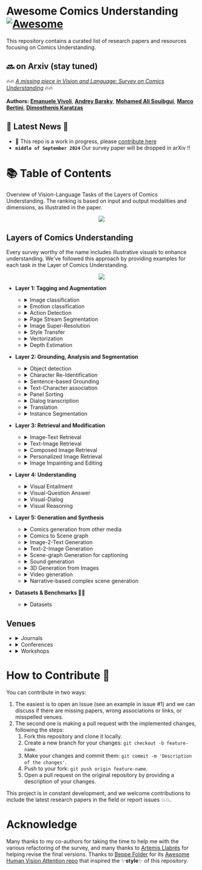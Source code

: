 # Awesome **Comics Understanding** [![Awesome](https://awesome.re/badge.svg)](https://awesome.re)

This repository contains a curated list of research papers and resources focusing on Comics Understanding.

## 🔜 on Arxiv (stay tuned)

🔥🔥 [*A missing piece in Vision and Language: Survey on Comics Understanding*](http://github.com/emanuelevivoli/awesome-comics-understanding) 🔥🔥
\
\
**Authors:** 
[**Emanuele Vivoli**](https://scholar.google.com/citations?user=BCzPjawAAAAJ),
[**Andrey Barsky**](https://scholar.google.com/citations?hl=en&user=wWYzhSEAAAAJ),
[**Mohamed Ali Souibgui**](https://scholar.google.com/citations?user=LXq3YYMAAAAJ),
[**Marco Bertini**](https://scholar.google.com/citations?user=SBm9ZpYAAAAJ),
[**Dimosthenis Karatzas**](https://scholar.google.com/citations?user=xASEtrUAAAAJ)

## 📣 Latest News 📣
- 🚧 This repo is a work in progress, please [contribute here](#how-to-contribute-)
- **`middle of September 2024`** Our survey paper will be dropped in arXiv !!

# 📚 Table of Contents

Overview of Vision-Language Tasks of the Layers of Comics Understanding. The ranking is based on input and output modalities and dimensions, as illustrated in the paper.

<p align="center">
    <img src="imgs/locu.png" style="max-width:1000px">
</p>

## Layers of Comics Understanding

Every survey worthy of the name includes illustrative visuals to enhance understanding. We've followed this approach by providing examples for each task in the Layer of Comics Understanding.

<p align="center">
    <img src="imgs/locu-illustration.png" style="max-width:1000px">
</p>

- **Layer 1: Tagging and Augmentation**
    - <details>
        <summary>Image classification</summary>
        
        | **Year** | **Conference / Journal** | **Title** | **Authors** | **Links** |
        |:--------:|:--------------:|:----------------------------------------------------|:---------------------|:---------:|
        |   2023   |      TIP      | Panel-Page-Aware Comic Genre Understanding | *Xu, Chenshu et al.* | [📜 Paper](https://ieeexplore.ieee.org/document/10112648) |
        |   2019   |      ICDAR Workshop      | Analysis Based on Distributed Representations of Various Parts Images in Four-Scene Comics Story Dataset | *Terauchi, Akira et al.* | [📜 Paper](https://ieeexplore.ieee.org/document/8892946) |
        |   2018   |      TPAMI      | Learning Consensus Representation for Weak Style Classification | *Jiang, Shuhui et al.* |  [📜 Paper](https://pubmed.ncbi.nlm.nih.gov/29990099/) |
        |   2018   |      ICDAR      | Comic Story Analysis Based on Genre Classification | *Daiku, Yuki et al.* | [📜 Paper](https://ieeexplore.ieee.org/abstract/document/8270238) |
        |   2017   |      ICDAR      | Histogram of Exclamation Marks and Its Application for Comics Analysis | *Hiroe, Sotaro et al.* | [📜 Paper](http://ieeexplore.ieee.org/document/8270239/) |
        |   2014   |      ACM Multimedia      | Line-Based Drawing Style Description for Manga Classification | *Chu, Wei-Ta et al.* | [📜 Paper](https://dl.acm.org/doi/abs/10.1145/2647868.2654962) |
    </details>

    - <details>
        <summary>Emotion classification</summary>
        
        | **Year** | **Conference / Journal** | **Title** | **Authors** | **Links** |
        |:--------:|:--------------:|:----------------------------------------------------|:---------------------|:---------:|
        |   2023   |      MMM      | Manga Text Detection with Manga-Specific Data Augmentation and Its Applications on Emotion Analysis | *Yang, Yi-Ting et al.* | [📜 Paper](https://link.springer.com/chapter/10.1007/978-3-031-27818-1_3) |
        |   2021   |     ICDAR      | Competition on Multimodal Emotion Recognition on Comics Scenes | *Nguyen, Nhu-Van et al.* | [📜 Paper](https://dl.acm.org/doi/10.1007/978-3-030-86337-1_51), [👨‍💻 Code](https://github.com/shwetkm/Multimodal-Emotion-Recognition-on-Comics-scenes-EmoRecCom) |
        |   2016   |      MANPU (ACM Workshop)     | Manga Content Analysis Using Physiological Signals | *Sanches, Charles Lima et al.* | [📜 Paper](https://dl.acm.org/doi/10.1145/3011549.3011555) |
        |   2015   |      IIAI-AAI      | Relation Analysis between Speech Balloon Shapes and Their Serif Descriptions in Comic | *Tanaka, Hideki et al.* | [📜 Paper](https://ieeexplore.ieee.org/document/7373906) |
    </details>
    
    - <details>
        <summary>Action Detection</summary>
        
        | **Year** | **Conference / Journal** | **Title** | **Authors** | **Links** |
        |:--------:|:--------------:|:----------------------------------------------------|:---------------------|:---------:|
        |   2020   |      Arxiv      | A Comprehensive Study of Deep Video Action Recognition | *Zhu, Yi et al.* | [📜 Paper](http://arxiv.org/abs/2012.06567), [👨‍💻 Code](https://cv.gluon.ai/model_zoo/action_recognition.html) |
        |   2017   |      CVPR      | The Amazing Mysteries of the Gutter: Drawing Inferences Between Panels in Comic Book Narratives | *Iyyer, Mohit et al.* | [📜 Paper](https://arxiv.org/abs/1611.05118) |
    </details>
    
    - <details>
        <summary>Page Stream Segmentation</summary>
        
        | **Year** | **Conference / Journal** | **Title** | **Authors** | **Links** |
        |:--------:|:--------------:|:----------------------------------------------------|:---------------------|:---------:|
        |   2022   |      ICPR      | Semantic Parsing of Interpage Relations | *Demirtaş, Mehmet Arif et al.* | [📜 Paper](https://ieeexplore.ieee.org/document/9956546) |
        |   2018   |      LREC      | Page Stream Segmentation with Convolutional Neural Nets Combining Textual and Visual Features | *Wiedemann, Gregor et al.* | [📜 Paper](https://aclanthology.org/L18-1581) |
        |   2013   |      ICDAR      | Document Classification and Page Stream Segmentation for Digital Mailroom Applications | *Gordo, Albert et al.* | [📜 Paper](http://ieeexplore.ieee.org/document/6628693/) |
    </details>
    
    - <details>
        <summary>Image Super-Resolution</summary>
        
        | **Year** | **Conference / Journal** | **Title** | **Authors** | **Links** |
        |:--------:|:--------------:|:----------------------------------------------------|:---------------------|:---------:|
        |   2023   |      MTA      | Automatic Dewarping of Camera-Captured Comic Document Images | *Garai, Arpan et al.* | [📜 Paper](https://link.springer.com/10.1007/s11042-022-13234-y) |
    </details>
    
    - <details>
        <summary>Style Transfer</summary>
        
        | **Year** | **Conference / Journal** | **Title** | **Authors** | **Links** |
        |:--------:|:--------------:|:----------------------------------------------------|:---------------------|:---------:|
        |   2023  |      Arxiv      | Inkn'hue: Enhancing Manga Colorization from Multiple Priors with Alignment Multi-Encoder VAE | *Jiramahapokee, Tawin* | [📜 Paper](https://arxiv.org/abs/2311.01804), [👨‍💻 Code](https://github.com/wootwootwootwoot/inknhue) |
        |   2023  |      IEEE Access      | Robust Manga Page Colorization via Coloring Latent Space | *Golyadkin, Maksim et al.* | [📜 Paper](https://ieeexplore.ieee.org/document/10278137) |
        |   2023   |      TVCG      | Shading-Guided Manga Screening from Reference | *Wu, Huisi et al.* | [📜 Paper](https://ieeexplore.ieee.org/document/10143242) |
        |   2022   |      Arxiv      | DASS-Detector: Domain-Adaptive Self-Supervised Pre-Training for Face \& Body Detection in Drawings | *Topal, Barış Batuhan et al.* | [📜 Paper](http://arxiv.org/abs/2211.10641), [👨‍💻 Code](https://github.com/barisbatuhan/DASS_Detector) |
        |   2021  |      CVPR      | Generating Manga from Illustrations via Mimicking Manga Creation Workflow | Zhang, LM et al.* | [📜 Paper](https://ieeexplore.ieee.org/document/9577891), [👨‍💻 Code](https://github.com/lllyasviel/MangaFilter) |
        |   2021   |      CVPR      | Unbiased Mean Teacher for Cross-domain Object Detection | *Deng, Jinhong et al.* | [📜 Paper](https://arxiv.org/abs/2003.00707), [👨‍💻 Code](https://github.com/kinredon/umt) |
        |   2021   |      CVPR      | Encoding in Style: A StyleGAN Encoder for Image-to-Image Translation | *Richardson, Elad et al.* | [📜 Paper](http://arxiv.org/abs/2008.00951), [👨‍💻 Code](https://github.com/eladrich/pixel2style2pixel) |
        |  2019   |      ISM      | Synthesis of Screentone Patterns of Manga Characters | *Tsubota, K. et al.* | [📜 Paper](https://ieeexplore.ieee.org/document/8959008), [👨‍💻 Code](https://github.com/kktsubota/manga-character-screentone) |
        |   2018  |      SciVis      | Color Interpolation for Non-Euclidean Color Spaces | *Zeyen, Max et al.* | [📜 Paper](https://ieeexplore.ieee.org/document/8823597) |
        |   2017   |      ACM-SIGGRAPH Asia      | Comicolorization: Semi-automatic Manga Colorization | *Furusawa, Chie et al.* | [📜 Paper](https://dl.acm.org/doi/10.1145/3145749.3149430), [👨‍💻 Code](https://github.com/DwangoMediaVillage/Comicolorization) |
        |   2017   |      ICDAR      | CGAN-Based Manga Colorization Using a Single Training Image | *Hensman, Paulina et al.* | [📜 Paper](https://ieeexplore.ieee.org/document/8270240/), [👨‍💻 Code](https://github.com/ryanliwag/cGan-Based-Manga-Colorization-using-1-training-image)|
        |   2017   |      CVPR      | Image-to-Image Translation with Conditional Adversarial Networks | *Isola, Phillip et al.* | [📜 Paper](http://arxiv.org/abs/1611.07004) |
        |   2017   |      ACM-TG      | Deep Extraction of Manga Structural Lines | *Li, Chengze et al.* | [📜 Paper](https://dl.acm.org/doi/10.1145/3072959.3073675), [👨‍💻 Code](https://github.com/ljsabc/MangaLineExtraction_PyTorch) |
    </details>
    
    - <details>
        <summary>Vectorization</summary>
        
        | **Year** | **Conference / Journal** | **Title** | **Authors** | **Links** |
        |:--------:|:--------------:|:----------------------------------------------------|:---------------------|:---------:|
        |   2023   |      TCSVT      | MARVEL: Raster Gray-level Manga Vectorization via Primitive-wise Deep Reinforcement Learning | *H. Su et al.* | [📜 Paper](https://ieeexplore.ieee.org/document/10233891), [👨‍💻 Code](https://github.com/SwordHolderSH/Mang2Vec) |
        |   2022   |      CVPR      | Towards Layer-wise Image Vectorization | *Ma, Xu et al.* | [📜 Paper](https://arxiv.org/abs/2206.04655), [👨‍💻 Code](https://github.com/ma-xu/LIVE) |
        |   2017   |      ACM-TG      | Deep Extraction of Manga Structural Lines | *Li, Chengze et al.* | [📜 Paper](https://dl.acm.org/doi/10.1145/3072959.3073675), [👨‍💻 Code](https://github.com/ljsabc/MangaLineExtraction_PyTorch) |
        |   2017  |     TVCG      | Manga Vectorization and Manipulation with Procedural Simple Screentone | *Yao, Chih-Yuan et al.* | [📜 Paper](https://ieeexplore.ieee.org/document/7399427) |
        |   2011   |      ACM-SIGGRAPH      | Depixelizing Pixel Art | *Kopf, Johannes et al.* | [📜 Paper](https://doi.org/10.1145/1964921.1964994) |
        |   2003   |      N/A      | Potrace : A Polygon-Based Tracing Algorithm | *Selinger, Peter* | [📜 Paper](https://www.semanticscholar.org/paper/Potrace-%3A-a-polygon-based-tracing-algorithm-Selinger/e60b78c1fed3fa907411bb189767e868e4a421f8), [👨‍💻 Code](https://potrace.sourceforge.net) |
    </details>
    
    - <details>
        <summary>Depth Estimation</summary>
        
        | **Year** | **Conference / Journal** | **Title** | **Authors** | **Links** |
        |:--------:|:--------------:|:----------------------------------------------------|:---------------------|:---------:|
        |   2023   |      CVPR Workshop      | Dense Multitask Learning to Reconfigure Comics | *Bhattacharjee, Deblina et al.* | [📜 Paper](https://arxiv.org/abs/2307.08071) |
        |   2022   |      WACV    | Estimating Image Depth in the Comics Domain | *Bhattacharjee, Deblina et al.* | [📜 Paper](https://arxiv.org/abs/2110.03575),  [👨‍💻 Code](https://github.com/IVRL/ComicsDepth) |
        |   2022  |      CVPR      | MulT: An End-to-End Multitask Learning Transformer | *Bhattacharjee, Deblina et al.* | [📜 Paper](http://arxiv.org/abs/2205.08303), [👨‍💻 Code](https://github.com/IVRL/MulT) |
    </details>

- **Layer 2: Grounding, Analysis and Segmentation**
    - <details>
        <summary>Object detection</summary>


        | **Year** | **Conference / Journal** | **Title** | **Authors** | **Links** |
        |:--------:|:--------------:|:----------------------------------------------------|:---------------------|:---------:|
        |   2023   |      MMM      | Manga Text Detection with Manga-Specific Data Augmentation and Its Applications on Emotion Analysis | *Yang, \relax YT et al.* | [📜 Paper](https://dl.acm.org/doi/10.1007/978-3-031-27818-1_3) |
        |   2023   |   CSNT      | CPD: Faster RCNN-based DragonBall Comic Panel Detection | *Sharma, Rishabh et al.* | [📜 Paper](https://ieeexplore.ieee.org/document/10134577) |
        |   2022   |      IJDAR      | BCBId: First Bangla Comic Dataset and Its Applications | *Dutta, Arpita et al.* | [📜 Paper](https://doi.org/10.1007/s10032-022-00412-9) |
        |   2022   |      ECCV      | COO/ Comic Onomatopoeia Dataset for Recognizing Arbitrary or Truncated Texts | *Baek, Jeonghun et al.* | [📜 Paper](http://arxiv.org/abs/2207.04675), [👨‍💻 Code](https://github.com/ku21fan/COO-Comic-Onomatopoeia) |
        |   2019   |      ICDAR Workshop      | What Do We Expect from Comic Panel Extraction? | *Nguyen Nhu, Van et al.* | [📜 Paper](https://ieeexplore.ieee.org/document/8893103) |
        |   2019   |      ICDAR Workshop      | CNN Based Extraction of Panels/Characters from Bengali Comic Book Page Images | *Dutta, Arpita et al.* | [📜 Paper](https://ieeexplore.ieee.org/document/8893046/) |
        |   2018   |      VCIP      | Text Detection in Manga by Deep Region Proposal, Classification, and Regression | *Chu, Wei-Ta et al.* | [📜 Paper](https://ieeexplore.ieee.org/document/8698677) |
        |   2018   |      IWAIT     | A Study on Object Detection Method from Manga Images Using CNN | *Yanagisawa, Hideaki et al.* | [📜 Paper](https://ieeexplore.ieee.org/document/8369633/) |
        |   2018   |     IWAIT      | A Study on Object Detection Method from Manga Images Using CNN | *Yanagisawa, Hideaki et al.* | [📜 Paper](https://ieeexplore.ieee.org/document/8369633/) |
        |   2017   |      ICDAR      | A Faster R-CNN Based Method for Comic Characters Face Detection | *Qin, Xiaoran et al.* | [📜 Paper](https://ieeexplore.ieee.org/document/8270109) |
        |   2016   |      IJCG      | Text-Aware Balloon Extraction from Manga | *Liu, Xueting et al.* | [📜 Paper](https://dl.acm.org/doi/10.1007/s00371-015-1084-0) |
        |   2016   |      IJCNN      | Line-Wise Text Identification in Comic Books: A Support Vector Machine-Based Approach | *Pal, Srikanta et al.* | [📜 Paper](https://ieeexplore.ieee.org/document/7727719) |
        |   2016   |      ICIP      | Text Detection in Manga by Combining Connected-Component-Based and Region-Based Classifications | *Aramaki, Yuji et al.* | [📜 Paper](http://ieeexplore.ieee.org/document/7532890) |
        |   2015   |      ICIAP      | Panel Tracking for the Extraction and the Classification of Speech Balloons | *Jomaa, Hadi S. et al.* | [📜 Paper](https://dl.acm.org/doi/10.1007/978-3-319-23234-8_37) |
        |   2012   |      DAS      | Panel and Speech Balloon Extraction from Comic Books | *Ho, Anh Khoi Ngo et al.* | [📜 Paper](https://ieeexplore.ieee.org/document/6195407) |
        |   2011   |      IJI      | Method for Real Time Text Extraction of Digital Manga Comic | *Arai, Kohei et al.* | [📜 Paper](https://api.semanticscholar.org/CorpusID:59874189) |
        |   2011   |      ICDAR      | Recognizing Text Elements for SVG Comic Compression and Its Novel Applications | *Su, Chung-Yuan et al.* | [📜 Paper](https://ieeexplore.ieee.org/document/6065526) |
        |  2010   |      ICIT      | Method for Automatic E-Comic Scene Frame Extraction for Reading Comic on Mobile Devices | *Arai, Kohei et al.* | [📜 Paper](https://ieeexplore.ieee.org/document/5501698) |
        |  2009   |      IJHCI      | Enhancing the Accessibility for All of Digital Comic Books | *Ponsard, Christophe* | [📜 Paper](https://api.semanticscholar.org/CorpusID:707176) |
    </details>
    
    - <details>
        <summary>Character Re-Identification</summary>
        

        | **Year** | **Conference / Journal** | **Title** | **Authors** | **Links** |
        |:--------:|:--------------:|:----------------------------------------------------|:---------------------|:---------:|
        |   2024   |      Arxiv      | Tails Tell Tales: Chapter-Wide Manga Transcriptions with Character Names | *Ragav Sachdeva et al.* | [📜 Paper](https://arxiv.org/abs/2408.00298), [👨‍💻 Code](https://github.com/ragavsachdeva/magi) |
        |   2024   |      Arxiv      | CoMix: A Comprehensive Benchmark for Multi-Task Comic Understanding | *Emanuele Vivoli et al.* | [📜 Paper](https://arxiv.org/abs/2407.03550) |
        |   2024   |      CVPR      | The Manga Whisperer: Automatically Generating Transcriptions for Comics | *Sachdeva, Ragav et al.* | [📜 Paper](http://arxiv.org/abs/2401.10224), [👨‍💻 Code](https://github.com/ragavsachdeva/magi) |
        |   2023   |      IET Image Processing      | Toward Cross-Domain Object Detection in Artwork Images Using Improved YoloV5 and XGBoosting | *Ahmad, Tasweer et al.* | [📜 Paper](https://api.semanticscholar.org/CorpusID:258159957) |
        |   2023   |      Arxiv      | Identity-Aware Semi-Supervised Learning for Comic Character Re-Identification | *Soykan, Gürkan et al.* | [📜 Paper](https://arxiv.org/abs/2308.09096) |
        |   2023   |      ACM-MM Asia      | Occlusion-Aware Manga Character Re-Identification with Self-Paced Contrastive Learning | *Zhang, Ci-Yin et al.* | [📜 Paper](https://dl.acm.org/doi/10.1145/3595916.3626401) |
        |   2022   |      Arxiv      | Unsupervised Manga Character Re-Identification via Face-Body and Spatial-Temporal Associated Clustering | *Zhang, Z et al.* | [📜 Paper](https://arxiv.org/abs/2204.04621) |
        |   2022   |      ICIR      | CAST: Character Labeling in Animation Using Self‐supervision by Tracking | *Nir, Oron et al.* | [📜 Paper](https://onlinelibrary.wiley.com/doi/10.1111/cgf.14464) |
        |   2020   |      ICPR      | Dual Loss for Manga Character Recognition with Imbalanced Training Data | *Li, Yonggang et al.* | [📜 Paper](https://ieeexplore.ieee.org/abstract/document/9412282) |
        |   2020   |      ICML      | A Simple Framework for Contrastive Learning of Visual Representations | *Chen, Ting et al.* | [📜 Paper](http://arxiv.org/abs/2002.05709) |
        |   2015   |      ACPR      | Similarity Learning Based on Pool-Based Active Learning for Manga Character Retrieval | *Iwata, Motoi et al.* | [📜 Paper](https://ieeexplore.ieee.org/document/7486541) |
        |   2014   |      DAS      | A Study to Achieve Manga Character Retrieval Method for Manga Images | *Iwata, M. et al.* |  [📜 Paper](https://ieeexplore.ieee.org/document/6831019) |
        |   2012   |      CVPR      | Color Attributes for Object Detection | *Khan, Fahad Shahbaz et al.* | [📜 Paper](https://ieeexplore.ieee.org/document/6248068) |
        |   2012   |      ECCV      | PHOG Analysis of Self-Similarity in Aesthetic Images | *Redies, Christoph et al.* | [📜 Paper](https://link.springer.com/chapter/10.1007/978-3-642-33863-2_54) |
        |   2011   |      ICDAR      | Similar Manga Retrieval Using Visual Vocabulary Based on Regions of Interest | *Sun, Weihan et al.* | [📜 Paper](https://ieeexplore.ieee.org/document/6065475) |
    </details>
    
    - <details>
        <summary>Sentence-based Grounding</summary>
        

        | **Year** | **Conference / Journal** | **Title** | **Authors** | **Links** |
        |:--------:|:--------------:|:----------------------------------------------------|:---------------------|:---------:|
        |   2024   |  AAAI | GroundVLP: Harnessing Zero-shot Visual Grounding from Vision-Language Pre-training and Open-Vocabulary Object Detection | *Shen, Haozhan et al.* | [📜 Paper](http://arxiv.org/abs/2312.15043), [👨‍💻 Code](https://github.com/om-ai-lab/GroundVLP) |
        |   2024   |  ECCV | Grounding DINO: Marrying DINO with Grounded Pre-Training for Open-Set Object Detection | *Liu, Shilong et al.* | [📜 Paper](http://arxiv.org/abs/2303.05499), [👨‍💻 Code](https://github.com/IDEA-Research/GroundingDINO) |
        |   2020   |  CVPR Workshop | Exploring Phrase Grounding without Training: Contextualisation and Extension to Text-Based Image Retrieval | *Parcalabescu, Letitia et al.* | [📜 Paper](https://ieeexplore.ieee.org/document/9150575/) |
        |   2019   |  AAAI | Zero-Shot Object Detection with Textual Descriptions | *Li, Zhihui et al.* | [📜 Paper](https://ojs.aaai.org/index.php/AAAI/article/view/4891) |
    </details>
    
    - <details>
        <summary>Text-Character association</summary>
        

        | **Year** | **Conference / Journal** | **Title** | **Authors** | **Links** |
        |:--------:|:--------------:|:----------------------------------------------------|:---------------------|:---------:|
        |   2024   |      Arxiv      | Tails Tell Tales: Chapter-Wide Manga Transcriptions with Character Names | *Ragav Sachdeva et al.* | [📜 Paper](https://arxiv.org/abs/2408.00298), [👨‍💻 Code](https://github.com/ragavsachdeva/magi) |
        |   2024   |      Arxiv      | CoMix: A Comprehensive Benchmark for Multi-Task Comic Understanding | *Emanuele Vivoli et al.* | [📜 Paper](https://arxiv.org/abs/2407.03550) |
        |   2024   |      CVPR      | The Manga Whisperer: Automatically Generating Transcriptions for Comics | *Sachdeva, Ragav et al.* | [📜 Paper](http://arxiv.org/abs/2401.10224), [👨‍💻 Code](https://github.com/ragavsachdeva/magi) |
        |   2023   |      arXiv      | Manga109Dialog A Large-scale Dialogue Dataset for Comics Speaker Detection | *Li, Yingxuan et al.* | [📜 Paper](http://arxiv.org/abs/2306.17469) |
        |   2022   |      IIAI-AAI   | Algorithms for Estimation of Comic Speakers Considering Reading Order of Frames and Texts | *Omori, Yuga et al.* | [📜 Paper](https://ieeexplore.ieee.org/document/9894649/) |
        |   2019   |      IJDAR      | Comic MTL: Optimized Multi-Task Learning for Comic Book Image Analysis | *Nguyen, Nhu-Van et al.* | [📜 Paper](https://dl.acm.org/doi/10.1007/s10032-019-00330-3) |
        |   2015   |      ICDAR      | Speech Balloon and Speaker Association for Comics and Manga Understanding | *Rigaud, Christophe et al.* | [📜 Paper](http://ieeexplore.ieee.org/document/7333782/) |
    </details>
    
    - <details>
        <summary>Panel Sorting</summary>
        

        | **Year** | **Conference / Journal** | **Title** | **Authors** | **Links** |
        |:--------:|:--------------:|:----------------------------------------------------|:---------------------|:---------:|
        |   2017   |      ICDAR     | Story Pattern Analysis Based on Scene Order Information in Four-Scene Comics | *Ueno, Miki et al.* | [📜 Paper](https://ieeexplore.ieee.org/document/8270241) |
    </details>

    - <details>
        <summary>Dialog transcription</summary>
        

        | **Year** | **Conference / Journal** | **Title** | **Authors** | **Links** |
        |:--------:|:--------------:|:----------------------------------------------------|:---------------------|:---------:|
        |   2024   |      Arxiv      | Tails Tell Tales: Chapter-Wide Manga Transcriptions with Character Names | *Ragav Sachdeva et al.* | [📜 Paper](https://arxiv.org/abs/2408.00298), [👨‍💻 Code](https://github.com/ragavsachdeva/magi) |
        |   2024   |      Arxiv      | CoMix: A Comprehensive Benchmark for Multi-Task Comic Understanding | *Emanuele Vivoli et al.* | [📜 Paper](https://arxiv.org/abs/2407.03550) |
        |   2024   |      CVPR      | The Manga Whisperer: Automatically Generating Transcriptions for Comics | *Sachdeva, Ragav et al.* | [📜 Paper](http://arxiv.org/abs/2401.10224), [👨‍💻 Code](https://github.com/ragavsachdeva/magi) |
        |   2023   |      arXiv      | Manga109Dialog A Large-scale Dialogue Dataset for Comics Speaker Detection | *Li, Yingxuan et al.* | [📜 Paper](http://arxiv.org/abs/2306.17469) |
    </details>
    
    - <details>
        <summary>Translation</summary>
        

        | **Year** | **Conference / Journal** | **Title** | **Authors** | **Links** |
        |:--------:|:--------------:|:----------------------------------------------------|:---------------------|:---------:|
        
    </details>
    
    - <details>
        <summary>Instance Segmentation</summary>
        

        | **Year** | **Conference / Journal** | **Title** | **Authors** | **Links** |
        |:--------:|:--------------:|:----------------------------------------------------|:---------------------|:---------:|
        |   2024   |      ECCV Worksop     | AI for Visual Art | *Bhattacharjee, Deblina et al.* | [👨‍💻 Code](https://github.com/IVRL/AI4VA) |
        |   2022   |      DataverseNL     | The Visual Language Research Corpus (VLRC) Project | *Cohn, Neil* | [📜 Paper](https://doi.org/10.34894/LWMZ7G) |
    </details>

- **Layer 3: Retrieval and Modification**
    - <details>
        <summary>Image-Text Retrieval</summary>
        

        | **Year** | **Conference / Journal** | **Title** | **Authors** | **Links** |
        |:--------:|:--------------:|:----------------------------------------------------|:---------------------|:---------:|
        |   2014   |      DAS      | A Study to Achieve Manga Character Retrieval Method for Manga Images | *Iwata, M. et al.* |  [📜 Paper](https://ieeexplore.ieee.org/document/6831019) |
        |   2011   |      ICDAR      | Similar Manga Retrieval Using Visual Vocabulary Based on Regions of Interest | *Sun, Weihan et al.* | [📜 Paper](https://ieeexplore.ieee.org/document/6065475) |
        |   2011   |      CAVW      | Comic Character Animation Using Bayesian Estimation | *Chou, Yun-Feng et al.* | [📜 Paper](https://nycu-staging.elsevierpure.com/en/publications/comic-character-animation-using-bayesian-estimation) |
        |   2010   |      ICGC      | Searching Digital Political Cartoons | *Wu, Yejun* | [📜 Paper](https://www.researchgate.net/publication/221414603_Searching_Digital_Political_Cartoons) |
    </details>
    
    - <details>
        <summary>Text-Image Retrieval</summary>
        

        | **Year** | **Conference / Journal** | **Title** | **Authors** | **Links** |
        |:--------:|:--------------:|:----------------------------------------------------|:---------------------|:---------:|
        |   2014   |      ICIP      | Sketch2Manga: Sketch-based Manga Retrieval | *Matsui, Yusuke et al.* | [📜 Paper](https://ieeexplore.ieee.org/document/7025626) |
    </details>
    
    - <details>
        <summary>Composed Image Retrieval</summary>
        

        | **Year** | **Conference / Journal** | **Title** | **Authors** | **Links** |
        |:--------:|:--------------:|:----------------------------------------------------|:---------------------|:---------:|
        |   2023   |      Arxiv      | MaRU: A Manga Retrieval and Understanding System Connecting Vision and Language | *Shen, Conghao Tom et al.* | [📜 Paper](https://arxiv.org/abs/2311.02083) |
        |   2022   |      DICTA      | ComicLib: A New Large-Scale Comic Dataset for Sketch Understanding | *Wei, Xin et al.* | [📜 Paper](https://ieeexplore.ieee.org/abstract/document/10034579/) |
        |   2021   |      ICDAR      | Manga-MMTL: Multimodal Multitask Transfer Learning for Manga Character Analysis | *Nguyen, Nhu-Van et al.* | [📜 Paper](https://dl.acm.org/doi/10.1007/978-3-030-86331-9_27) |
        |   2017   |      ICDAR      | Sketch-Based Manga Retrieval Using Deep Features | *Narita, Rei et al.* | [📜 Paper](https://ieeexplore.ieee.org/abstract/document/8270236) |
        |   2017   |      Arxiv      | A Neural Representation of Sketch Drawings | *Ha, David et al.* | [📜 Paper](http://arxiv.org/abs/1704.03477) |
        |   2017   |      Arxiv      | Style Transfer for Anime Sketches with Enhanced Residual U-net and Auxiliary Classifier GAN | *Zhang, Lvmin et al.* | [📜 Paper](http://arxiv.org/abs/1706.03319) |
        |   2015   |      MM-TA      | Sketch-Based Manga Retrieval Using Manga109 Dataset | *Matsui, Yusuke et al.* | [📜 Paper](https://arxiv.org/abs/1510.04389) |
    </details>
    
    - <details>
        <summary>Personalized Image Retrieval</summary>
        
        | **Year** | **Conference / Journal** | **Title** | **Authors** | **Links** |
        |:--------:|:--------------:|:----------------------------------------------------|:---------------------|:---------:|
        |   2022   |      BMVC      | Personalised CLIP or: How to Find Your Vacation Videos | *Korbar, Bruno et al.* | [📜 Paper](https://bmvc2022.mpi-inf.mpg.de/639) |

    </details>

    - <details>
        <summary>Image Impainting and Editing</summary>
        

        | **Year** | **Conference / Journal** | **Title** | **Authors** | **Links** |
        |:--------:|:--------------:|:----------------------------------------------------|:---------------------|:---------:|
        |   2022   |      ACM-UIST      | CodeToon: Story Ideation, Auto Comic Generation, and Structure Mapping for Code-Driven Storytelling | *Suh, Sangho et al.* | [📜 Paper](http://arxiv.org/abs/2208.12981) |
        |   2022   |      TVCG      | Interactive Data Comics | *Wang, Zezhong et al.* | [📜 Paper](https://ieeexplore.ieee.org/document/9552591/) |
    </details>

- **Layer 4: Understanding**
    - <details>
        <summary>Visual Entailment</summary>
        

        | **Year** | **Conference / Journal** | **Title** | **Authors** | **Links** |
        |:--------:|:--------------:|:----------------------------------------------------|:---------------------|:---------:|
        
    </details>
    
    - <details>
        <summary>Visual-Question Answer</summary>
        

        | **Year** | **Conference / Journal** | **Title** | **Authors** | **Links** |
        |:--------:|:--------------:|:----------------------------------------------------|:---------------------|:---------:|
        |   2022   |      WACV      | Challenges in Procedural Multimodal Machine Comprehension: A Novel Way To Benchmark | *Sahu, Pritish et al.* | [📜 Paper](https://arxiv.org/abs/2110.11899) |
        |   2021  |     Arxiv      | Towards Solving Multimodal Comprehension | *Sahu, Pritish et al.* | [📜 Paper](https://api.semanticscholar.org/CorpusID:233307454) |
        |   2020   |      MDPI-AS      | A Survey on Machine Reading Comprehension—Tasks, Evaluation Metrics and Benchmark Datasets | *Zeng, Changchang et al.* | [📜 Paper](https://www.mdpi.com/2076-3417/10/21/7640) |
        |   2017   |      IIWAS      | ComicQA: Contextual Navigation Aid by Hyper-Comic Representation | *Sumi, Yasuyuki et al.* | [📜 Paper](https://dl.acm.org/doi/10.1145/3151759.3151790) |
        |   2016   |      MANPU      | Designing a Question-Answering System for Comic Contents | *Moriyama, Yukihiro et al.* | [📜 Paper](https://doi.org/10.1145/3011549.3011554) |
    </details>

    - <details>
        <summary>Visual-Dialog</summary>
        

        | **Year** | **Conference / Journal** | **Title** | **Authors** | **Links** |
        |:--------:|:--------------:|:----------------------------------------------------|:---------------------|:---------:|
        
    </details>

    - <details>
        <summary>Visual Reasoning</summary>
        

        | **Year** | **Conference / Journal** | **Title** | **Authors** | **Links** |
        |:--------:|:--------------:|:----------------------------------------------------|:---------------------|:---------:|

    </details>

- **Layer 5: Generation and Synthesis**
    - <details>
        <summary>Comics generation from other media</summary>
        

        | **Year** | **Conference / Journal** | **Title** | **Authors** | **Links** |
        |:--------:|:--------------:|:----------------------------------------------------|:---------------------|:---------:|
        |   2023   |      SIGCSE      | Developing Comic-based Learning Toolkits for Teaching Computing to Elementary School Learners | *Castro, Francico et al.* | [📜 Paper](https://dl.acm.org/doi/abs/10.1145/3545947.3576272) |
        |   2022  |      THMS      | Augmenting Conversations With Comic-Style Word Balloons | *Zhang, H. et al.* | [📜 Paper](https://ieeexplore.ieee.org/abstract/document/9969440) |
        |   2022  |      LACLO      | Comics as a Pedagogical Tool for Teaching | *Lima, Antonio Alexandre et al.* | [📜 Paper](https://api.semanticscholar.org/CorpusID:256034564) |
        |   2021   |      TVCG      | ChartStory: Automated Partitioning, Layout, and Captioning of Charts into Comic-Style Narratives | *Zhao, Jian et al.* | [📜 Paper](https://ieeexplore.ieee.org/document/9547737) |
        |   2021  |      SIGCSE      | Using Comics to Introduce and Reinforce Programming Concepts in CS1 | *Suh, Sangho et al.* | [📜 Paper](https://dl.acm.org/doi/abs/10.1145/3408877.3432465) |
        |   2021   |      MM-CCA      | Automatic Comic Generation with Stylistic Multi-page Layouts and Emotion-driven Text Balloon Generation | *Yang, Xin et al.* | [📜 Paper](http://arxiv.org/abs/2101.11111) |
        |   2018   |      ACM      | Comixify: Transform Video into a Comics | *Pesko, Maciej et al.* | [📜 Paper](http://arxiv.org/abs/1812.03473) |
        |   2015   |      TOMM      | Content-Aware Video2Comics With Manga-Style Layout | *Jing, Guangmei et al.* | [📜 Paper](http://ieeexplore.ieee.org/document/7226841/) |
        |   2012   |      TOMM      | Movie2Comics: Towards a Lively Video Content Presentation | *Wang, Meng et al.* | [📜 Paper](https://ieeexplore.ieee.org/document/6148281) |
        |   2012   |      ACM-TG      | Automatic Stylistic Manga Layout | *Cao, Ying et al.* | [📜 Paper](https://dl.acm.org/doi/10.1145/2366145.2366160) |
        |   2012   |      TOMM      | Scalable Comic-like Video Summaries and Layout Disturbance | *Herranz, Luis et al.* | [📜 Paper](http://ieeexplore.ieee.org/document/6177266/) |
        |   2011   |      ACM-MM      | Automatic Preview Generation of Comic Episodes for Digitized Comic Search | *Hoashi, Keiichiro et al.* | [📜 Paper](https://dl.acm.org/doi/abs/10.1145/2072298.2072047) |
        |   2011   |      ISPACS      | Automatic Comic Strip Generation Using Extracted Keyframes from Cartoon Animation | *Tanapichet, Pakpoom et al.* | [📜 Paper](https://ieeexplore.ieee.org/document/6146180) |
        |   2011   |      ICMLC      | Caricaturation for Human Face Pictures | *Chang, I-Cheng et al.* | [📜 Paper](https://ieeexplore.ieee.org/document/6017011) |
        |   2010   |      SICE      | Comic Live Chat Communication Tool Based on Concept of Downgrading | *Matsuda, Misaki et al.* | [📜 Paper](https://ieeexplore.ieee.org/abstract/document/5602541/) |
        |   2010   |     CAIDCD      | Research and Development of the Generation in Japanese Manga Based on Frontal Face Image | *Xuexiong, Deng et al.* | [📜 Paper](https://colab.ws/articles/10.1109%2Fcaidcd.2010.5681245) |
    </details>

    - <details>
        <summary>Comics to Scene graph</summary>

        | **Year** | **Conference / Journal** | **Title** | **Authors** | **Links** |
        |:--------:|:--------------:|:----------------------------------------------------|:---------------------|:---------:|

    </details>

    - <details>
        <summary>Image-2-Text Generation</summary>
        

        | **Year** | **Conference / Journal** | **Title** | **Authors** | **Links** |
        |:--------:|:--------------:|:----------------------------------------------------|:---------------------|:---------:|
        |   2024   |  ICDAR | Multimodal Transformer for Comics Text-Cloze | *Vivoli, Emanuele et al.* | [📜 Paper](http://arxiv.org/abs/2403.03719) |
        |   2024   |      CVPR      | The Manga Whisperer: Automatically Generating Transcriptions for Comics | *Sachdeva, Ragav et al.* | [📜 Paper](http://arxiv.org/abs/2401.10224), [👨‍💻 Code](https://github.com/ragavsachdeva/magi) |
        |   2023   |      Arxiv      | Comics for Everyone: Generating Accessible Text Descriptions for Comic Strips | *Ramaprasad, Reshma et al.* | [📜 Paper](https://arxiv.org/abs/2310.00698) |
        |   2023   |      ACL      | Multimodal Persona Based Generation of Comic Dialogs | *Agrawal, Harsh et al.* | [📜 Paper](https://aclanthology.org/2023.acl-long.791) |
        |   2023   |      Arxiv      | M2C: Towards Automatic Multimodal Manga Complement | *Guo, Hongcheng et al.* | [📜 Paper](https://arxiv.org/abs/2310.17130) |

    </details>

    - <details>
        <summary>Text-2-Image Generation</summary>
        

        | **Year** | **Conference / Journal** | **Title** | **Authors** | **Links** |
        |:--------:|:--------------:|:----------------------------------------------------|:---------------------|:---------:|
        |   2023   |      ICCV      | Diffusion in Style | *Everaert, Martin Nicolas et al.* | [📜 Paper](https://ieeexplore.ieee.org/document/10377661), [👨‍💻 Code]() |
        |   2023   |      MDPI-AS      | A Study on Generating Webtoons Using Multilingual Text-to-Image Models | *Yu, Kyungho et al.* | [📜 Paper](https://www.mdpi.com/2076-3417/13/12/7278) |
        |   2023   |      Arxiv      | Generating Coherent Comic with Rich Story Using ChatGPT and Stable Diffusion | *Jin, Ze et al.* | [📜 Paper](https://arxiv.org/abs/2305.11067) |
        |   2022   |      ISM      | Conditional GAN for Small Datasets | *Hiruta, Komei et al.* | [📜 Paper](https://ieeexplore.ieee.org/document/10019704) |
        |   2021   |      NAACL      | Improving Generation and Evaluation of Visual Stories via Semantic Consistency | *Maharana, Adyasha et al.* | [📜 Paper](http://arxiv.org/abs/2105.10026), [👨‍💻 Code](https://github.com/adymaharana/StoryViz) |
        |   2021   |      CoRR      | Integrating Visuospatial, Linguistic and Commonsense Structure intoStory Visualization | *Maharana, Adyasha et al.* | [📜 Paper](https://arxiv.org/abs/2110.10834), [👨‍💻 Code](https://github.com/adymaharana/VLCStoryGan) |
        |   2021   |      ICCC      | A Deep Learning Pipeline for the Synthesis of Graphic Novels | *Melistas, Thomas et al.* | [📜 Paper](https://doi.org/10.5281/zenodo.11120828) |
        |   2021   |      Arxiv      | ComicGAN: Text-to-Comic Generative Adversarial Network | *Proven-Bessel, Ben et al.* | [📜 Paper](http://arxiv.org/abs/2109.09120), [👨‍💻 Code](https://github.com/nijuyr/comixGAN) |
        |   2019   |      CVPR      | StoryGAN: A Sequential Conditional GAN for Story Visualization | *Li, Yitong et al.* | [📜 Paper](http://arxiv.org/abs/1812.02784), [👨‍💻 Code](https://github.com/yitong91/StoryGAN) |
        |   2018   |      CVPR      | Cross-Domain Weakly-Supervised Object Detection through Progressive Domain Adaptation | *Inoue, Naoto et al.* | [📜 Paper](http://arxiv.org/abs/1803.11365), [👨‍💻 Code](https://github.com/naoto0804/cross-domain-detection) |
        |   2017   |      Arxiv      | Towards the Automatic Anime Characters Creation with Generative Adversarial Networks | *Jin, Yanghua et al.* | [📜 Paper](http://arxiv.org/abs/1708.05509), [👨‍💻 Code](https://github.com/ctwxdd/Tensorflow-ACGAN-Anime-Generation) |
    </details>
    
    - <details>
        <summary>Scene-graph Generation for captioning</summary>
        

        | **Year** | **Conference / Journal** | **Title** | **Authors** | **Links** |
        |:--------:|:--------------:|:----------------------------------------------------|:---------------------|:---------:|

    </details>
    
    - <details>
        <summary>Sound generation</summary>
        

        | **Year** | **Conference / Journal** | **Title** | **Authors** | **Links** |
        |:--------:|:--------------:|:----------------------------------------------------|:---------------------|:---------:|
        |   2023   |      ACM-TAC      | AccessComics2: Understanding the User Experience of an Accessible Comic Book Reader for Blind People with Textual Sound Effects | *Lee, Yun Jung et al.* | [📜 Paper](https://dl.acm.org/doi/10.1145/3555720) |
        |   2019   |      ACM-TG      | Comic-Guided Speech Synthesis | *Wang, Yujia et al.* | [📜 Paper](https://dl.acm.org/doi/10.1145/3355089.3356487) |
    </details>
    
    - <details>
        <summary>3D Generation from Images</summary>
        

        | **Year** | **Conference / Journal** | **Title** | **Authors** | **Links** |
        |:--------:|:--------------:|:----------------------------------------------------|:---------------------|:---------:|
        |   2023   |      ECCV      | AnimeCeleb: Large-Scale Animation CelebHeads Dataset for Head Reenactment | *Kim, Kangyeol et al.* | [📜 Paper](http://arxiv.org/abs/2111.07640), [👨‍💻 Code](https://github.com/kangyeolk/AnimeCeleb) |
        |   2023   |      IJCAI      | Collaborative Neural Rendering Using Anime Character Sheets | *Lin, Zuzeng et al.* | [📜 Paper](http://arxiv.org/abs/2207.05378), [👨‍💻 Code](https://github.com/megvii-research/IJCAI2023-CoNR) |
        |   2023   |      CVPR      | PAniC-3D: Stylized Single-view 3D Reconstruction from Portraits of Anime Characters | *Chen, Shuhong et al.* | [📜 Paper](https://ieeexplore.ieee.org/document/10204514/) |
        |   2023   |      Arxiv      | Sketch-A-Shape: Zero-Shot Sketch-to-3D Shape Generation | *Sanghi, Aditya et al.* | [📜 Paper](https://arxiv.org/abs/2307.03869) |
        |   2021   |      N/A      | Talking Head Anime from a Single Image 2: More Expressive | *Khungurn, Pramook et al.* | [👨‍💻 Code](https://github.com/pkhungurn/talking-head-anime-2-demo) |
        |   2020   |      ICLR      | U-GAT-IT: Unsupervised Generative Attentional Networks with Adaptive Layer-Instance Normalization for Image-to-Image Translation | *Kim, Junho et al.* | [📜 Paper](http://arxiv.org/abs/1907.10830), [👨‍💻 Code](https://github.com/Lornatang/UGATIT-PyTorch) |
        |   2017   |      3DV      | 3D Shape Reconstruction from Sketches via Multi-view Convolutional Networks | *Lun, Zhaoliang et al.* | [📜 Paper](https://ieeexplore.ieee.org/document/8374559/) |

    </details>

    - <details>
        <summary>Video generation</summary>
        

        | **Year** | **Conference / Journal** | **Title** | **Authors** | **Links** |
        |:--------:|:--------------:|:----------------------------------------------------|:---------------------|:---------:|
        |   2023   |      Arxiv      | DreamVideo: High-Fidelity Image-to-Video Generation with Image Retention and Text Guidance | *Wang, Cong et al.* | [📜 Paper](http://arxiv.org/abs/2312.03018), [👨‍💻 Code](https://github.com/anonymous0769/DreamVideo) |
        |   2023  |      Arxiv      | Photorealistic Video Generation with Diffusion Models | *Gupta, Agrim et al.* | [📜 Paper](http://arxiv.org/abs/2312.06662) |
        |   2023   |      Arxiv      | Motion-Conditioned Image Animation for Video Editing | *Yan, Wilson et al.* | [📜 Paper](http://arxiv.org/abs/2311.18827), [👨‍💻 Code](https://facebookresearch.github.io/MoCA) |
        |   2021   |      ICDAR      | C2VNet: A Deep Learning Framework Towards Comic Strip to Audio-Visual Scene Synthesis | *Gupta, Vaibhavi et al.* | [📜 Paper](https://link.springer.com/chapter/10.1007/978-3-030-86331-9_11), [👨‍💻 Code](https://github.com/gesstalt/IMCDB) |
        |   2016   |      TOMM      | Dynamic Manga: Animating Still Manga via Camera Movement | *Cao, Ying et al.* | [📜 Paper](https://ieeexplore.ieee.org/document/7567524) |
    </details>

    - <details>
        <summary>Narrative-based complex scene generation</summary>
        

        | **Year** | **Conference / Journal** | **Title** | **Authors** | **Links** |
        |:--------:|:--------------:|:----------------------------------------------------|:---------------------|:---------:|
        |   2024   |      WACV      | Synthesizing Coherent Story with Auto-Regressive Latent Diffusion Models | *Pan, Xichen et al.* | [📜 Paper](http://arxiv.org/abs/2211.10950), [👨‍💻 Code](https://github.com/xichenpan/ARLDM) |
        |   2023   |      CVPR      | Make-A-Story: Visual Memory Conditioned Consistent Story Generation | *Rahman, Tanzila et al.* | [📜 Paper](https://ieeexplore.ieee.org/document/10205339/) |
        |   2023   |     NeurIPS Workshop      | Personalized Comic Story Generation | *Peng, Wenxuan et al.* | [📜 Paper](https://neurips.cc/virtual/2023/81378) |
        |   2022   |      ECCV     | StoryDALL-E: Adapting Pretrained Text-to-Image Transformers for Story Continuation | *Maharana, Adyasha et al.* | [📜 Paper](http://arxiv.org/abs/2209.06192), [👨‍💻 Code](https://github.com/adymaharana/storydalle) |
        |   2022   |      EMNLP      | Character-Centric Story Visualization via Visual Planning and Token Alignment | *Chen, Hong et al.* | [📜 Paper](http://arxiv.org/abs/2210.08465), [👨‍💻 Code](https://github.com/PlusLabNLP/VP-CSV) |
        |   2021   |      NAACL      | Improving Generation and Evaluation of Visual Stories via Semantic Consistency | *Maharana, Adyasha et al.* | [📜 Paper](http://arxiv.org/abs/2105.10026), [👨‍💻 Code](https://github.com/adymaharana/StoryViz) |
        |   2018   |      CoRR      | StoryGAN: A Sequential Conditional GAN for Story Visualization | *Yitong Li et al.* | [📜 Paper](http://arxiv.org/abs/1812.02784) |
    </details>

- **Datasets & Benchmarks 📂📎**
    - <details>
        <summary>Datasets</summary>
        
        ### Overview of Comic/Manga Datasets and Tasks

        This table provides an overview of Comic/Manga datasets and tasks, including information on their availability, published year, source, and properties such as languages, number of comic/manga books, and pages. The rows are repeated according to the supported tasks. Accessibility is indicated with ⚠️ for no longer existing datasets, ❌ indicates existing but not accessible, and ✅ means existing and accessible. The link [proj] directs to the project websites, while [data] directs to dataset websites. For CoMix, *mix* means that it inherits from a mixture of four datasets.

        | **Task**              | **Name**                                                                                              | **Year** | **Access.** | **Language**       | **Origin** | **# books** | **# pages** |
        |-----------------------|-------------------------------------------------------------------------------------------------------|----------|-------------|--------------------|------------|-------------|-------------|
        | **Image Classification** | **Sequencity** \[[proj](http://www.manga109.org/en/download.html)\]                                    | 2017     | ⚠️          | EN, JP             | -          | -           | 140000      |
        |                       | **BAM!** \[[proj](http://www.manga109.org/en/download.html)\]                                          | 2017     | ⚠️          | -                  | -          | -           | 2500000     |
        |                       | **Manga109** \[[proj](http://www.manga109.org/en/download.html)\]\[[data](http://www.manga109.org/en/download.html)\] | 2018     | ✅          | JP                 | 1970-2010  | 109         | 21142       |
        |                       | **EmoRecCom** \[[proj](https://sites.google.com/view/emotion-recognition-for-comics)\]\[[data](https://competitions.codalab.org/competitions/30954#participate-get_data)\] | 2021     | ✅          | EN                 | 1938-1954  | -           | -           |
        | **Object Detection**  | **Fahad18** \[[proj](http://www.cat.uab.cat/Research/object-detection/)\]                               | 2012     | ❌          | -                  | -          | -           | 586         |
        |                       | **eBDtheque** \[[proj](https://ebdtheque.univ-lr.fr/)\]\[[data](https://ebdtheque.univ-lr.fr/registration/)\] | 2013     | ✅          | EN, FR, JP         | 1905-2012  | 25          | 100         |
        |                       | **sun70** \[[proj](http://www.manga109.org/en/download.html)\]                                         | 2013     | ❌          | FR                 | -          | 6           | 60          |
        |                       | **COMICS** \[[proj](https://github.com/miyyer/comics)\]\[[data](https://obj.umiacs.umd.edu/comics/index.html)\] | 2017     | ✅          | EN                 | 1938-1954  | 3948        | 198657      |
        |                       | **BAM!** \[[proj](http://www.manga109.org/en/download.html)\]                                          | 2017     | ⚠️          | -                  | -          | -           | 2500000     |
        |                       | **JC2463** \[[proj](http://www.manga109.org/en/download.html)\]                                        | 2017     | ❌          | JP                 | -          | 14          | 2463        |
        |                       | **AEC912** \[[proj](http://www.manga109.org/en/download.html)\]                                        | 2017     | ❌          | EN, FR             | -          | -           | 912         |
        |                       | **GCN** \[[proj](https://groups.uni-paderborn.de/graphic-literature/gncorpus/corpus.php)\]\[[data](https://groups.uni-paderborn.de/graphic-literature/gncorpus/download.php)\] | 2017     | ❌          | EN, JP             | 1978-2013  | 253         | 38000       |
        |                       | **Sequencity612** \[[proj](http://www.manga109.org/en/download.html)\]                                 | 2017     | ⚠️          | EN, JP             | -          | -           | 612         |
        |                       | **SSGCI** \[[proj](http://icpr2016-ssgci.univ-lr.fr/challenge/dataset-download/)\]\[[data](http://icpr2016-ssgci.univ-lr.fr/challenge/dataset-download/)\] | 2016     | ❌          | EN, FR, JP         | 1905-2012  | -           | 500         |
        |                       | **Comics3w** \[[proj](https://philokey.github.io/sren.html)\]                                          | 2017     | ❌          | JP, EN             | -          | 103         | 29845       |
        |                       | **comics2k** \[[proj](https://naoto0804.github.io/cross_domain_detection/)\]\[[data](https://github.com/naoto0804/cross-domain-detection/tree/master/datasets)\] | 2018     | ⚠️          | -                  | -          | -           | -           |
        |                       | **DCM772** \[[proj](https://paperswithcode.com/dataset/dcm)\]\[[data](https://git.univ-lr.fr/crigau02/dcm_dataset)\] | 2018     | ✅          | EN                 | 1938-1954  | 27          | 772         |
        |                       | **Manga109** \[[proj](http://www.manga109.org/en/download.html)\]\[[data](http://www.manga109.org/en/download.html)\] | 2018     | ✅          | JP                 | 1970-2010  | 109         | 21142       |
        |                       | **BCBId** \[[proj](https://sites.google.com/view/banglacomicbookdataset)\]\[[data](https://sites.google.com/view/banglacomicbookdataset/contacts?authuser=0)\] | 2022     | ✅          | BN                 | -          | 64          | 3327        |
        |                       | **COO** \[[proj](https://github.com/ku21fan/COO-Comic-Onomatopoeia)\]\[[data](https://github.com/manga109/public-annotations#comic-onomatopoeia-coo)\] | 2022     | ✅          | JP                 | 1970-2010  | 109         | 10602       |
        |                       | **COMICS-Text+** \[[proj](https://github.com/gsoykan/comics_text_plus)\]\[[data](https://github.com/gsoykan/comics_text_plus#getting-started)\] | 2022     | ✅          | EN                 | 1938-1954  | 3948        | 198657      |
        |                       | **PopManga** \[[proj](https://github.com/gsoykan/comics_text_plus)\]\[[data](https://github.com/gsoykan/comics_text_plus#getting-started)\] | 2024     | ✅          | EN                 | 1990-2020  | 25          | 1925        |
        |                       | **CoMix** \[[proj](https://github.com/emanuelevivoli/CoMix-dataset)\]\[[data](https://rrc.cvc.uab.es/?ch=31)\] | 2024     | ✅          | EN, FR             | 1938-2023  | 100         | 3800        |
        | **Re-Identification** | **Fahad18** \[[proj](http://www.cat.uab.cat/Research/object-detection/)\]                               | 2012     | ❌          | -                  | -          | -           | 586         |
        |                       | **Ho42**                                                                                               | 2013     | ❌          | -                  | -          | -           | 42          |
        |                       | **Manga109** \[[proj](http://www.manga109.org/en/download.html)\]\[[data](http://www.manga109.org/en/download.html)\] | 2018     | ✅          | JP                 | 1970-2010  | 109         | 21142       |
        |                       | **PopManga** \[[proj](https://github.com/gsoykan/comics_text_plus)\]\[[data](https://github.com/gsoykan/comics_text_plus#getting-started)\] | 2024     | ✅          | EN                 | 1990-2020  | 25          | 1925        |
        |                       | **CoMix** \[[proj](https://github.com/emanuelevivoli/CoMix-dataset)\]\[[data](https://rrc.cvc.uab.es/?ch=31)\] | 2024     | ✅          | EN, FR             | 1938-2023  | 100         | 3800        |
        | **Linking**           | **eBDtheque** \[[proj](https://ebdtheque.univ-lr.fr/)\]\[[data](https://ebdtheque.univ-lr.fr/registration/)\] | 2013     | ✅          | EN, FR, JP         | 1905-2012  | 25          | 100         |
        |                       | **sun70**                                                                                             | 2013     | ❌          | FR                 | -          | 6           | 60          |
        |                       | **GCN** \[[proj](https://groups.uni-paderborn.de/graphic-literature/gncorpus/corpus.php)\]\[[data](https://groups.uni-paderborn.de/graphic-literature/gncorpus/download.php)\] | 2017     | ❌          | EN, JP             | 1978-2013  | 253         | 38000       |
        |                       | **Manga109** \[[proj](http://www.manga109.org/en/download.html)\]\[[data](http://www.manga109.org/en/download.html)\] | 2018     | ✅          | JP                 | 1970-2010  | 109         | 21142       |
        |                       | **PopManga** \[[proj](https://github.com/gsoykan/comics_text_plus)\]\[[data](https://github.com/gsoykan/comics_text_plus#getting-started)\] | 2024     | ✅          | EN                 | 1990-2020  | 25          | 1925        |
        |                       | **CoMix** \[[proj](https://github.com/emanuelevivoli/CoMix-dataset)\]\[[data](https://rrc.cvc.uab.es/?ch=31)\] | 2024     | ✅          | EN, FR             | 1938-2023  | 100         | 3800        |
        | **Segmentation**      | **Sequencity4k** \[[proj](http://www.manga109.org/en/download.html)\]                                 | 2020     | ⚠️          | EN, FR, JP         | -          | -           | 4479        |
        | **Dialog Generation** | **PopManga** \[[proj](https://github.com/gsoykan/comics_text_plus)\]\[[data](https://github.com/gsoykan/comics_text_plus#getting-started)\] | 2024     | ✅          | EN                 | 1990-2020  | 25          | 1925        |
        |                       | **CoMix** \[[proj](https://github.com/emanuelevivoli/CoMix-dataset)\]\[[data](https://rrc.cvc.uab.es/?ch=31)\] | 2024     | ✅          | EN, FR             | 1938-2023  | 100         | 3800        |
        | **Unknown**           | **VLRC** \[[proj](https://dataverse.nl/)\]\[[data](https://dataverse.nl/dataset.xhtml?persistentId=doi:10.34894/LWMZ7G)\] | 2023     | ❌          | JP, FR, EN, 6+     | 1940-present | 376         | 7773        |

        
    </details>

## Venues

  - <details>
      <summary>Journals</summary>

      - **TPAMI**: IEEE Transactions on Pattern Analysis and Machine Intelligence
      - **TIP**: IEEE Transactions on Image Processing
      - **TOMM**: IEEE Transactions on Multimedia
      - **TVCG**: IEEE Transactions on Visualization and Computer Graphics
      - **TCSVT**: IEEE Transactions on Circuits and Systems for Video Technology
      - **THMS**: IEEE Transactions on Human-Machine Systems
      - **ACM-TG**: Transactions on Graphics
      - **ACM-TAC**: Transactions on Accessible Computing
      - **IJHCI:** International Journal on Human-Computer Interaction
      - **IJI**: The International Journal on the Image
      - **IJCG**: The Visual Computer: International Journal of Computer Graphics
      - **IJDAR**: International Journal on Document Analysis and Recognition
      - **MM-CCA**: Transaction on Multimedia Computing, Communication and Applications
    </details>


  - <details>
    <summary>Conferences</summary>
        
      - **NeurIPS**: Neural Information Processing Systems
      - **ICML**: International Conference on Machine Learning
      - **CVPR**: IEEE/CVF Conference on Computer Vision and Pattern Recognition
      - **ICCV**: IEEE/CVF International Conference of Computer Vision
      - **ECCV**: IEEE/CVF European Conference of Computer Vision
      - **WACV**: IEEE/CVF Winter Conference on Applications of Computer Vision
      - **SciVis**: IEEE Scientific Visualization Conference
      - **ICIP**: IEEE International Conference on Image Processing
      - **VCIP**: IEEE International Conference Visual Communication Image Process
      - **CSNT**: IEEE International Conference on Communication Systems and Network Technologies
      - **CAIDCD**: IEEE International Conference on Computer-Aided Industrial Design and Conceptual Design
      - **ACM**: Association for Computing Machinery
      - **ICDAR**: IAPR International Conference on Document Analysis and Recognition
      - **ICPR**: International Conference on Pattern Recognition
      - **ICIR**: International Conference on Intelligent Reality
      - **IIAI-AAI**: International Congress on Advanced Applied Informatics
      - **MMM**: Multimedia Modeling
      - **LREC**: International Conference on Language Resources and Evaluation
      - **MTA**: Multimedia Tools and Applications
      - **ICIT**: International Conference on Information Technology
      - **ICIAP**: International Conference on Image Analysis and Processing
      - **IJCNN**: International Joint Conference on Neural Networks
      - **ACPR**: IAPR Asian Conference on Pattern Recognition
      - **ICGC**: IEEE International Conference on Granular Computing
      - **CAVW**: Computer Animation and Virtual Worlds
      - **MM-TA**: Multimedia Tools and Applications
      - **DICTA**: International Conference on Digital Image Computing: Techniques and Applications
      - **UIST**: ACM Symposium on User Interface Software and Technology
      - **EMNLP**: ACM Conference on Empirical Methods in Natural Language Processing
      - **IIWAS**: International Conference on Information Integration and Web-based Applications and Services
      - **MDPI-AS**: MDPI Applied Science
      - **ICMLC**: International Conference on Machine Learning and Cybernetics
      - **LACLO**: Latin American Conference on Learning Technologies
      - **ACL**: Association for Computational Linguistics
      - **ICCC**: International Conference on Computational Creativity
      - **3DV**: International Conference on 3D Vision
    </details>

  - <details>
    <summary>Workshops</summary>

      - **MANPU**: IAPR International Workshop on Comics Analysis, Processing and Understanding
      - **DAS**: IAPR International Workshop on Document Analysis Systems
      - **IWAIT**: International Workshop on Advanced Image Technology
      - **ISPACS**: Symposium on Intelligent Signal Processing and Communication Systems
      - **SIGCSE**: ACM Technical Symposium on Computer Science Education
      - **ISM**: IEEE International Symposium in Multimedia
</details>

# How to Contribute 🚀

You can contribute in two ways:
1. The easiest is to open an Issue (see an example in issue #1) and we can discuss if there are missing papers, wrong associations or links, or misspelled venues.
2. The second one is making a pull request with the implemented changes, following the steps:
   1. Fork this repository and clone it locally.
   2. Create a new branch for your changes: `git checkout -b feature-name`.
   3. Make your changes and commit them: `git commit -m 'Description of the changes'`.
   4. Push to your fork: `git push origin feature-name`.
   5. Open a pull request on the original repository by providing a description of your changes.

This project is in constant development, and we welcome contributions to include the latest research papers in the field or report issues 💥💥.

# Acknowledge

Many thanks to my co-authors for taking the time to help me with the various refactoring of the survey, and many thanks to [Artemis Llabrés](https://scholar.google.com/citations?user=0VToXYcAAAAJ) for helping revise the final versions.
Thanks to [Beppe Folder](https://github.com/giuseppecartella) for its [Awesome Human Vision Attention repo](https://github.com/aimagelab/awesome-human-visual-attention) that inspired the ✨**style**✨ of this repository. 
